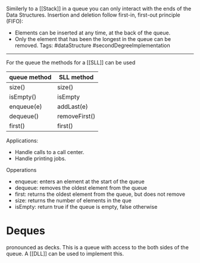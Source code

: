 Similerly to a [[Stack]] in a queue you can only interact with the ends of the Data Structures. 
Insertion and deletion follow first-in, first-out principle (FIFO):
* Elements can be inserted at any time, at the back of the queue.
* Only the element that has been the longest in the queue can be removed.
Tags: #dataStructure #secondDegreeImplementation
___
For the queue the methods for a [[SLL]] can be used

| queue method | SLL method    |
| ------------ | ------------- |
| size()       | size()        |
| isEmpty()    | isEmpty       |
| enqueue(e)   | addLast(e)    |
| dequeue()    | removeFirst() |
| first()      | first()       |
Applications:
- Handle calls to a call center.
- Handle printing jobs.

Opperations
* enqueue: enters an element at the start of the queue
* dequeue: removes the oldest element from the queue
* first: returns the oldest element from the queue, but does not remove
* size: returns the number of elements in the que
* isEmpty: return true if the queue is empty, false otherwise

# Deques
pronounced as decks.
This is a queue with access to the both sides of the queue. 
A [[DLL]] can be used to implement this. 